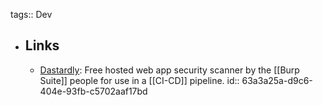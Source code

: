 tags:: Dev

- ## Links
	- [Dastardly](https://portswigger.net/burp/dastardly): Free hosted web app security scanner by the [[Burp Suite]] people for use in a [[CI-CD]] pipeline.
	  id:: 63a3a25a-d9c6-404e-93fb-c5702aaf17bd